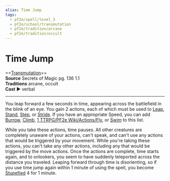 ```yaml
---
alias: Time Jump 
tags:
  - pf2e/spell/level_3
  - pf2e/school/transmutation
  - pf2e/tradition/arcane
  - pf2e/tradition/occult
---
```


# Time Jump

==[Transmutation](../../../Traits/Transmutation.md)==  
__Source__ Secrets of Magic pg. 136 1.1  
**Traditions** arcane, occult  
**Cast** ► verbal

---

You leap forward a few seconds in time, appearing across the battlefield in the blink of an eye. You gain 2 actions, each of which must be used to [Leap](../../../Rules/Actions/Leap.md), [Stand](../../../Rules/Actions/Stand.md), [Step](../../../Rules/Actions/Step.md), or [Stride](../../../Rules/Actions/Stride.md). If you have an appropriate Speed, you can add [Burrow](../../../Rules/Actions/Burrow.md), [Climb](../../../Rules/Actions/Climb.md), [1 TTRPG/PF2e Wiki/Actions/Fly](1%20TTRPG/PF2e%20Wiki/Actions/Fly), or [Swim](../../../Rules/Actions/Swim.md) to this list.

While you take these actions, time pauses. All other creatures are completely unaware of your actions, can't speak, and can't use any actions that would be triggered by your movement. While you're taking these actions, you can't take any other actions, including any that would be triggered by the move actions. Once the actions are complete, time starts again, and to onlookers, you seem to have suddenly teleported across the distance you traveled. Leaping forward through time is disorienting, so if you use time jump again within 1 minute of using the spell, you become [Stupefied](../../../Conditions/Stupefied.md) 4 for 1 minute.
